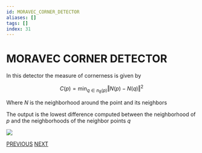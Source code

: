 ```yaml
---
id: MORAVEC_CORNER_DETECTOR
aliases: []
tags: []
index: 31
---
```


# MORAVEC CORNER DETECTOR

In this detector the measure of cornerness is given by

$$
C(p) = \min_{q \in n_8(p)}{\Vert N(p)-N(q)\Vert^2}
$$

Where $N$ is the neighborhood around the point and its neighbors

The output is the lowest difference computed between the neighborhood of $p$ and the neighborhoods of the neighbor points $q$

![](computer_vision/Pasted_image_20240310153802.png)

[PREVIOUS](pages/local_features/ZERO_CROSSING_EDGE_DETECTION.md) [NEXT](local_features/HARRIS_CORNER_DETECTOR.md)
